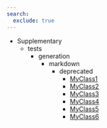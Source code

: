 ```yaml
---
search:
  exclude: true
---
```


[//]: # (DO NOT EDIT THIS FILE DIRECTLY. Instead, edit the corresponding stub file and execute `npm run docs:api`.)

- Supplementary
    - tests
        - generation
            - markdown
                - deprecated
                    - [MyClass1](tests/generation/markdown/deprecated/MyClass1.md)
                    - [MyClass2](tests/generation/markdown/deprecated/MyClass2.md)
                    - [MyClass3](tests/generation/markdown/deprecated/MyClass3.md)
                    - [MyClass4](tests/generation/markdown/deprecated/MyClass4.md)
                    - [MyClass5](tests/generation/markdown/deprecated/MyClass5.md)
                    - [MyClass6](tests/generation/markdown/deprecated/MyClass6.md)
